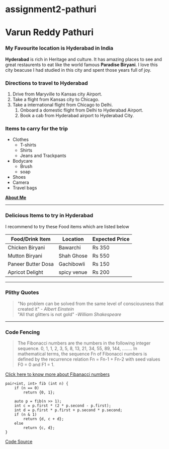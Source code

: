# assignment2-pathuri

# Varun Reddy Pathuri
### My Favourite location is Hyderabad in India

**Hyderabad** is rich in Heritage and culture. It has amazing places to see and great restaurents to eat like the world famous __Paradise Biryani__. I love this city beacuse I had studied in this city and spent those years full of joy.

### Directions to travel to Hyderabad

1. Drive from Maryville to Kansas city Airport.
2. Take a flight from Kansas city to Chicago.
3. Take a international flight from Chicago to Delhi.
   1. Onboard a domestic flight from Delhi to Hyderabad Airport.
   2. Book  a cab from Hyderabad airport to Hyderabad City.

### Items to carry for the trip
* Clothes
  * T-shirts
  * Shirts
  * Jeans and Trackpants
* Bodycare
  * Brush
  * soap
* Shoes
* Camera
* Travel bags


**[About Me](AboutMe.md)**

---

### Delicious Items to try in Hyderabad

I recommend to try these Food items which are listed below

| Food/Drink Item | Location | Expected Price |
| --- | --- | --- |
| Chicken Biryani | Bawarchi | Rs 350 |
| Mutton Biryani | Shah Ghose | Rs 550 |
| Paneer Butter Dosa | Gachibowli | Rs 150 |
| Apricot Delight | spicy venue | Rs 200 |

---

### Plithy Quotes

> "No problem can be solved from the same level of consciousness that created it" - *Albert Einstein*<Br>
> "All that glitters is not gold" -*William Shakespeare*

---

### Code Fencing

>The Fibonacci numbers are the numbers in the following integer sequence.
>0, 1, 1, 2, 3, 5, 8, 13, 21, 34, 55, 89, 144, ……..
>In mathematical terms, the sequence Fn of Fibonacci numbers is defined by the recurrence relation 
>Fn = Fn-1 + Fn-2
>with seed values 
>F0 = 0 and F1 = 1.

[Click here to know more about Fibanacci numbers](https://www.geeksforgeeks.org/program-for-nth-fibonacci-number/)

```
pair<int, int> fib (int n) {
    if (n == 0)
        return {0, 1};

    auto p = fib(n >> 1);
    int c = p.first * (2 * p.second - p.first);
    int d = p.first * p.first + p.second * p.second;
    if (n & 1)
        return {d, c + d};
    else
        return {c, d};
}

```
[Code Source](https://cp-algorithms.com/algebra/fibonacci-numbers.html)

